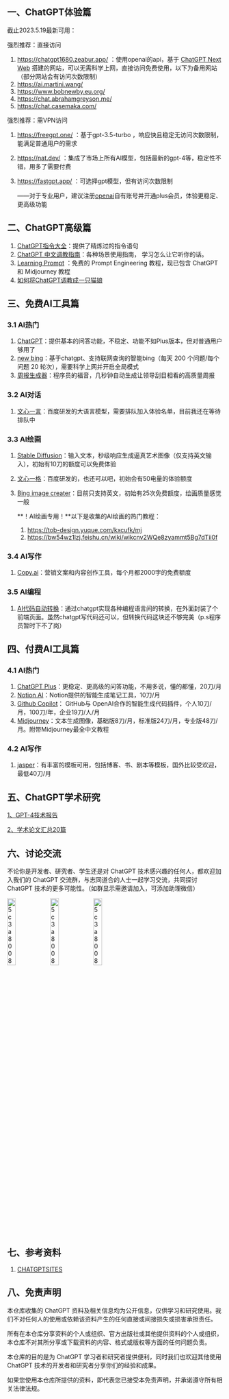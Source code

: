 ## 一、ChatGPT体验篇

截止2023.5.19最新可用：

强烈推荐：直接访问

1. https://chatgpt1680.zeabur.app/  ：使用openai的api，基于 [ChatGPT Next Web](https://github.com/Yidadaa/ChatGPT-Next-Web) 搭建的网站，可以无需科学上网，直接访问免费使用，以下为备用网站（部分网站会有访问次数限制）
2. https://ai.martini.wang/
3. https://www.bobnewby.eu.org/
4. https://chat.abrahamgreyson.me/
5. https://chat.casemaka.com/

强烈推荐：需VPN访问

1. https://freegpt.one/  ：基于gpt-3.5-turbo ，响应快且稳定无访问次数限制，能满足普通用户的需求

2. https://nat.dev/  ：集成了市场上所有AI模型，包括最新的gpt-4等，稳定性不错，用多了需要付费

3. https://fastgpt.app/  ：可选择gpt模型，但有访问次数限制

   ——对于专业用户，建议注册[openai](https://chat.openai.com/auth/login)自有账号并开通plus会员，体验更稳定、更高级功能

## 二、ChatGPT高级篇

1. [ChatGPT指令大全](https://www.explainthis.io/zh-hans/chatgpt  )：提供了精炼过的指令语句
2. [ChatGPT 中文调教指南](https://github.com/PlexPt/awesome-chatgpt-prompts-zh)：各种场景使用指南， 学习怎么让它听你的话。 
3. [Learning Prompt](https://learningprompt.wiki/)  ：免费的 Prompt Engineering 教程，现已包含 ChatGPT 和 Midjourney 教程 
4. [如何将ChatGPT调教成一只猫娘](https://github.com/L1Xu4n/Awesome-ChatGPT-prompts-ZH_CN) 

## 三、免费AI工具篇

### 3.1 AI热门

1. [ChatGPT](https://chat.openai.com/auth/login)：提供基本的问答功能，不稳定、功能不如Plus版本，但对普通用户够用了
2. [new bing](https://www.bing.com/new)：基于chatgpt、支持联网查询的智能bing（每天 200 个问题/每个问题 20 轮次），需要科学上网并开启全局模式
3. [周报生成器](https://weeklyreport.avemaria.fun/zh)：程序员的福音，几秒钟自动生成让领导刮目相看的高质量周报

### 3.2 AI对话

1. [文心一言](https://yiyan.baidu.com/welcome)：百度研发的大语言模型，需要排队加入体验名单，目前我还在等待排队中

### 3.3 AI绘画

1. [Stable Diffusion](https://beta.dreamstudio.ai/generate)：输入文本，秒级响应生成逼真艺术图像（仅支持英文输入），初始有10刀的额度可以免费体验

2. [文心一格](https://yige.baidu.com/creation)：百度研发的，也还可以吧，初始会有50电量的体验额度

3. [Bing image creater](https://www.bing.com/create)：目前只支持英文，初始有25次免费额度，绘画质量感觉一般

   **！AI绘画专用！**以下是收集的AI绘画的热门教程：

   1. https://tob-design.yuque.com/kxcufk/mj
   2. https://bw54wz1lzj.feishu.cn/wiki/wikcnv2WQe8zyammt5Bg7dTii0f

### 3.4 AI写作

1. [Copy.ai](https://app.copy.ai/)：营销文案和内容创作工具，每个月都2000字的免费额度

### 3.5 AI编程

1. [AI代码自动转换](https://github.com/mckaywrigley/ai-code-translator)：通过chatgpt实现各种编程语言间的转换，在外面封装了个前端页面。虽然chatgpt写代码还可以，但转换代码这块还不够完美（p.s程序员暂时下不了岗）

## 四、付费AI工具篇

### 4.1 AI热门

1. [ChatGPT Plus](https://chat.openai.com/auth/login)：更稳定、更高级的问答功能，不用多说，懂的都懂，20刀/月
2. [Notion AI](https://www.notion.so/product/ai)：Notion提供的智能生成笔记工具，10刀/月
3. [Github Copilot](https://github.com/features/copilot/)： GitHub与 OpenAI合作的智能生成代码插件，个人10刀/月，100刀/年，企业19刀/人/月
4. [Midjourney](https://www.midjourney.com/)：文本生成图像，基础版8刀/月，标准版24刀/月，专业版48刀/月。附带Midjourney最全中文教程

### 4.2 AI写作

1. [jasper](https://app.jasper.ai/)：有丰富的模板可用，包括博客、书、剧本等模板，国外比较受欢迎，最低40刀/月

## 五、ChatGPT学术研究

[1、GPT-4技术报告](https://github.com/bensonjiang001/ChatGPT-Laboratory/blob/main/pdf/GPT-4%E6%8A%80%E6%9C%AF%E6%8A%A5%E5%91%8A.pdf)

[2、学术论文汇总20篇](https://github.com/bensonjiang001/ChatGPT-Laboratory/tree/main/pdf/%E8%AE%BA%E6%96%87%E9%9B%86)

## 六、讨论交流

不论你是开发者、研究者、学生还是对 ChatGPT 技术感兴趣的任何人，都欢迎加入我们的 ChatGPT 交流群，与志同道合的人士一起学习交流，共同探讨 ChatGPT 技术的更多可能性。（如群显示需邀请加入，可添加助理微信）

<img src="https://github.com/bensonjiang001/ChatGPT-Laboratory/blob/main/image/chat1.jpg" alt="5c3a80080b9e95e384d4350ccf34a1d" width="20%" height="20%"  /><img src="https://github.com/bensonjiang001/ChatGPT-Laboratory/blob/main/image/wechat.jpg" alt="5c3a80080b9e95e384d4350ccf34a1d" width="20%" height="20%"  /><img src="https://github.com/bensonjiang001/ChatGPT-Laboratory/blob/main/image/douyin.jpg" alt="5c3a80080b9e95e384d4350ccf34a1d" width="20%" height="20%"  />

## 七、参考资料

1. [CHATGPTSITES](https://lzw.me/x/chatgpt-sites/?type=recommend)

## 八、免责声明

本仓库收集的 ChatGPT 资料及相关信息均为公开信息，仅供学习和研究使用。我们不对任何人的使用或依赖该资料产生的任何直接或间接损失或损害承担责任。

所有在本仓库分享资料的个人或组织、官方出版社或其他提供资料的个人或组织，本仓库不对其所分享或下载资料的内容、格式或版权等方面的任何问题负责。

本仓库的目的是为 ChatGPT 学习者和研究者提供便利，同时我们也欢迎其他使用 ChatGPT 技术的开发者和研究者分享你们的经验和成果。

如果您使用本仓库所提供的资料，即代表您已接受本免责声明，并承诺遵守所有相关法律法规。
